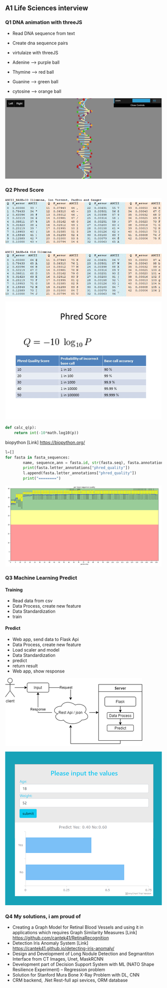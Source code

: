 ## A1 Life Sciences interview


### Q1 DNA animation with threeJS

- Read DNA sequence from text
- Create dna sequence pairs
- virtulaize with threeJS

- Adenine --> purple ball
- Thymine --> red ball
- Guanine --> green ball
- cytosine --> orange ball

![](img/q1.png)



### Q2 Phred Score

![](img/qscores.gif)


![](img/pscore.jpg)

```python
def calc_q(p):
    return int(-10*math.log10(p))
```

biopython [Link] https://biopython.org/

```python
l=[] 
for fasta in fasta_sequences:
        name, sequence,ann = fasta.id, str(fasta.seq), fasta.annotations
        print(fasta.letter_annotations["phred_quality"])
        l.append(fasta.letter_annotations["phred_quality"])
        print("========")
```
![](img/q2.png)

### Q3 Machine Learning Predict

#### Training
- Read data from csv
- Data Process, create new feature
- Data Standardization 
- train

#### Predict
- Web app, send data to Flask Api
- Data Process, create new feature
- Load scaler and model
- Data Standardization 
- predict
- return result
- Web app, show response

![](img/q3_02_.png)

![](img/q3.PNG)



### Q4 My solutions, i am proud of

- Creating a Graph Model for Retinal Blood Vessels and using it in applications
which requires Graph Similarity Measures [Link] https://github.com/cantek41/RetinaRecognition
- Detection Iris Anomaly System [Link] https://cantek41.github.io/detecting-iris-anomaly/
- Design and Development of Long Nodule Detection and Segmantiton
Interface from CT Images, Unet, MaskRCNN
- Development part of Decision Support System with ML (NATO Shape
Resilience Experiment) – Regression problem
- Solution for Stanford Mura Bone X-Ray Problem with DL, CNN
- CRM backend, .Net Rest-full api sevices, ORM database
